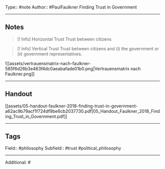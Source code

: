 Type:: #note
Author:: #PaulFaulkner Finding Trust in Government

___
## Notes

>[! Info] Horizontal Trust
>Trust between citizens

>[! Info] Vertical Trust
>Trust between citizens and (i) the government or (ii) government representatives.

![[assets/vertrauensmatrix-nach-faulkner-585f6d26b3e463f4dc0aeabafade01b0.png|Vertrauensmatrix nach Faulkner.png]]
___
## Handout

[[assets/05-handout-faulkner-2018-finding-trust-in-government-a62ac9b79acf1f724df9be6cb2037730.pdf|05_Handout_Faulkner_2018_Finding_Trust_in_Government.pdf]]

___
## Tags

Field:: #philosophy 
Subfield:: #trust #political_philosophy 
___
Additional: #